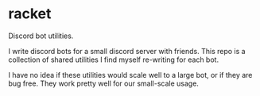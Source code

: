 # racket
Discord bot utilities.

I write discord bots for a small discord server with friends. This repo is a
collection of shared utilities I find myself re-writing for each bot.

I have no idea if these utilities would scale well to a large bot, or if they
are bug free. They work pretty well for our small-scale usage.